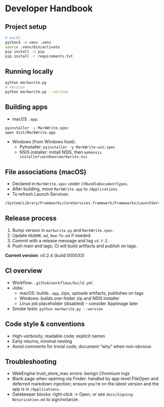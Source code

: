 # Developer Handbook

## Project setup
```bash
# macOS
python3 -m venv .venv
source .venv/bin/activate
pip install -U pip
pip install -r requirements.txt
```

## Running locally
```bash
python markwrite.py
# Version
python markwrite.py --version
```

## Building apps
- macOS `.app`:
```bash
pyinstaller -y MarkWrite.spec
open dist/MarkWrite.app
```
- Windows (from Windows host):
  - PyInstaller: `pyinstaller -y MarkWrite-win.spec`
  - NSIS installer: install NSIS, then `makensis installer\windows\markwrite.nsi`

## File associations (macOS)
- Declared in `MarkWrite.spec` under `CFBundleDocumentTypes`.
- After building, move `MarkWrite.app` to `/Applications`.
- To refresh Launch Services:
```bash
/System/Library/Frameworks/CoreServices.framework/Frameworks/LaunchServices.framework/Support/lsregister -f -R "/Applications/MarkWrite.app"
```

## Release process
1) Bump version in `markwrite.py` and `MarkWrite.spec`.
2) Update `README.md`, `How-To.md` if needed.
3) Commit with a release message and tag `vX.Y.Z`.
4) Push main and tags; CI will build artifacts and publish on tags.

**Current version**: v0.2.4 (build 000033)

## CI overview
- Workflow: `.github/workflows/build.yml`
- Jobs:
  - macOS: builds `.app`, zips, uploads artifacts, publishes on tags
  - Windows: builds one-folder zip and NSIS installer
  - Linux job placeholder (disabled) – consider AppImage later
- Smoke tests: `python markwrite.py --version`

## Code style & conventions
- High-verbosity, readable code; explicit names
- Early returns, minimal nesting
- Avoid comments for trivial code; document “why” when non-obvious

## Troubleshooting
- WebEngine trust_store_mac errors: benign Chromium logs
- Blank page when opening via Finder: handled by app-level FileOpen and deferred markdown injection; ensure you’re on the latest version and the app is in `/Applications`.
- Gatekeeper blocks: right‑click → Open, or see `docs/Signing-Notarization.md` to sign/notarize.

